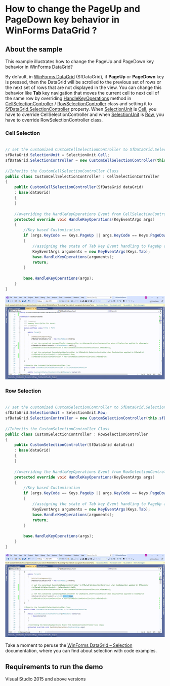 # How to change the PageUp and PageDown key behavior in WinForms DataGrid ?

## About the sample
This example illustrates how to change the PageUp and PageDown key behavior in WinForms DataGrid?

By default, in [WinForms DataGrid](https://www.syncfusion.com/winforms-ui-controls/datagrid) (SfDataGrid), if **PageUp** or **PageDown** key is pressed, then the DataGrid will be scrolled to the previous set of rows or the next set of rows that are not displayed in the view.
You can change this behavior like **Tab** key navigation that moves the current cell to next cell of the same row by overriding [HandleKeyOperations](https://help.syncfusion.com/cr/windowsforms/Syncfusion.WinForms.DataGrid.Interactivity.RowSelectionController.html#Syncfusion_WinForms_DataGrid_Interactivity_RowSelectionController_HandleKeyOperations_System_Windows_Forms_KeyEventArgs_) method in [CellSelectionController](https://help.syncfusion.com/cr/windowsforms/Syncfusion.WinForms.DataGrid.Interactivity.CellSelectionController.html) / [RowSelectionController](https://help.syncfusion.com/cr/windowsforms/Syncfusion.WinForms.DataGrid.Interactivity.RowSelectionController.html) class and setting it to [SfDataGrid.SelectionController](https://help.syncfusion.com/cr/windowsforms/Syncfusion.WinForms.DataGrid.SfDataGrid.html#Syncfusion_WinForms_DataGrid_SfDataGrid_SelectionController) property. When [SelectionUnit](https://help.syncfusion.com/cr/windowsforms/Syncfusion.WinForms.DataGrid.SfDataGrid.html#Syncfusion_WinForms_DataGrid_SfDataGrid_SelectionUnit) is [Cell](https://help.syncfusion.com/cr/windowsforms/Syncfusion.WinForms.DataGrid.Enums.SelectionUnit.html), you have to override CellSelectionController and when [SelectionUnit](https://help.syncfusion.com/cr/windowsforms/Syncfusion.WinForms.DataGrid.SfDataGrid.html#Syncfusion_WinForms_DataGrid_SfDataGrid_SelectionUnit) is [Row](https://help.syncfusion.com/cr/windowsforms/Syncfusion.WinForms.DataGrid.Enums.SelectionUnit.html), you have to override RowSelectionController class.

### Cell Selection

```C#

// set the customized CustomCellSelectionController to SfDataGrid.SelectionController when CellSelection applied in SfDataGrid
sfDataGrid.SelectionUnit = SelectionUnit.Cell;
sfDataGrid.SelectionController = new CustomCellSelectionController(this.sfDataGrid);

//Inherits the CustomCellSelectionController Class
public class CustomCellSelectionController : CellSelectionController
{
    public CustomCellSelectionController(SfDataGrid dataGrid)
    : base(dataGrid)
    {
    }

    //overriding the HandleKeyOperations Event from CellSelectionController base class
    protected override void HandleKeyOperations(KeyEventArgs args)
    {
        //Key based Customization 
        if (args.KeyCode == Keys.PageUp || args.KeyCode == Keys.PageDown)
        {
            //assigning the state of Tab key Event handling to PageUp and PageDown key
            KeyEventArgs arguments = new KeyEventArgs(Keys.Tab);
            base.HandleKeyOperations(arguments);
            return;
        }

        base.HandleKeyOperations(args);
    }
}
```

![PageUp and PageDown key customization when Cell selection applied in SfDataGrid](CellSelectionAppliedCase.gif)

### Row Selection

```C#

// set the customized CustomSelectionController to SfDataGrid.SelectionController when RowSelection applied in SfDataGrid
sfDataGrid.SelectionUnit = SelectionUnit.Row;
sfDataGrid.SelectionController = new CustomSelectionController(this.sfDataGrid);

//Inherits the CustomSelectionController Class
public class CustomSelectionController : RowSelectionController
{
    public CustomSelectionController(SfDataGrid dataGrid)
    : base(dataGrid)
    {
    }

    //overriding the HandleKeyOperations Event from RowSelectionController base class
    protected override void HandleKeyOperations(KeyEventArgs args)
    {
        //Key based Customization 
        if (args.KeyCode == Keys.PageUp || args.KeyCode == Keys.PageDown)
        {
            //assigning the state of Tab key Event handling to PageUp and PageDown key
            KeyEventArgs arguments = new KeyEventArgs(Keys.Tab);
            base.HandleKeyOperations(arguments);
            return;
        }

        base.HandleKeyOperations(args);
    }
}
```

![PageUp and PageDown key customization when Row selection applied in SfDataGrid](RowSelectionAppliedCase.gif)

Take a moment to peruse the [WinForms DataGrid – Selection](https://help.syncfusion.com/windowsforms/datagrid/selection) documentation, where you can find about selection with code examples.

## Requirements to run the demo
Visual Studio 2015 and above versions
